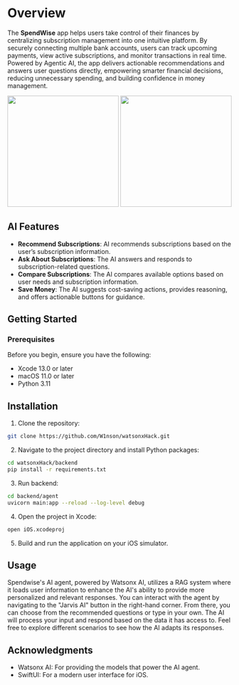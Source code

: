 # Overview
The **SpendWise** app helps users take control of their finances by centralizing subscription management into one intuitive platform. By securely connecting multiple bank accounts, users can track upcoming payments, view active subscriptions, and monitor transactions in real time. Powered by Agentic AI, the app delivers actionable recommendations and answers user questions directly, empowering smarter financial decisions, reducing unnecessary spending, and building confidence in money management.

[<img src="https://github.com/user-attachments/assets/e4bf52d2-1da3-467b-9dc9-73aa456597f3" width="250"/>](https://github.com/user-attachments/assets/e4bf52d2-1da3-467b-9dc9-73aa456597f3)
[<img src="https://github.com/user-attachments/assets/03c66f84-ce33-47ce-9c82-7988e8d60f64" width="250"/>](https://github.com/user-attachments/assets/03c66f84-ce33-47ce-9c82-7988e8d60f64)

## AI Features
- **Recommend Subscriptions**: AI recommends subscriptions based on the user’s subscription information.
- **Ask About Subscriptions**: The AI answers and responds to subscription-related questions.
- **Compare Subscriptions**: The AI compares available options based on user needs and subscription information.
- **Save Money**: The AI suggests cost-saving actions, provides reasoning, and offers actionable buttons for guidance.

## Getting Started
### Prerequisites
Before you begin, ensure you have the following:
* Xcode 13.0 or later
* macOS 11.0 or later
* Python 3.11

## Installation
1. Clone the repository: 
```bash
git clone https://github.com/W1nson/watsonxHack.git
```
2. Navigate to the project directory and install Python packages:
```bash
cd watsonxHack/backend
pip install -r requirements.txt
```
3. Run backend:
```bash
cd backend/agent
uvicorn main:app --reload --log-level debug
```
4. Open the project in Xcode:
```bash
open iOS.xcodeproj
```
5. Build and run the application on your iOS simulator.

## Usage
Spendwise's AI agent, powered by Watsonx AI, utilizes a RAG system where it loads user information to enhance the AI's ability to provide more personalized and relevant responses. You can interact with the agent by navigating to the "Jarvis AI" button in the right-hand corner. From there, you can choose from the recommended questions or type in your own. The AI will process your input and respond based on the data it has access to. Feel free to explore different scenarios to see how the AI adapts its responses.

## Acknowledgments
- Watsonx AI: For providing the models that power the AI agent.
- SwiftUI: For a modern user interface for iOS.
